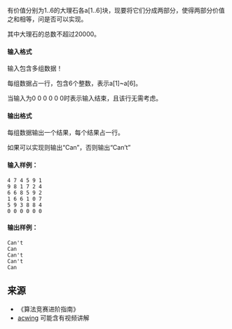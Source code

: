 有价值分别为1..6的大理石各a\[1..6\]块，现要将它们分成两部分，使得两部分价值之和相等，问是否可以实现。

其中大理石的总数不超过20000。

#### 输入格式

输入包含多组数据！

每组数据占一行，包含6个整数，表示a\[1\]~a\[6\]。

当输入为0 0 0 0 0 0时表示输入结束，且该行无需考虑。

#### 输出格式

每组数据输出一个结果，每个结果占一行。

如果可以实现则输出“Can”，否则输出“Can’t”

#### 输入样例：

```
4 7 4 5 9 1
9 8 1 7 2 4
6 6 8 5 9 2
1 6 6 1 0 7
5 9 3 8 8 4
0 0 0 0 0 0
```

#### 输出样例：

```
Can't
Can
Can't
Can't
Can
```

## 来源 
- 《算法竞赛进阶指南》
- [acwing](https://www.acwing.com/problem/content/320/) 可能含有视频讲解